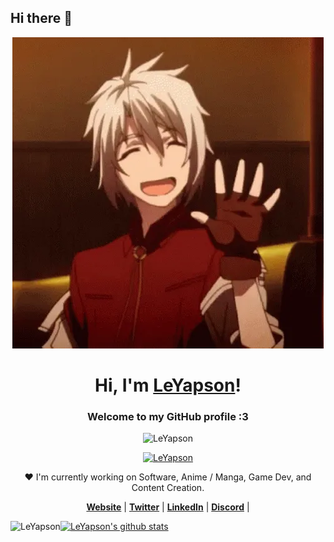 ## Hi there 👋
<p align="center">
  <a href="https://theauyapi-portfolio.netlify.app">
    <img src="anime-boy.webp" alt="Banner">
  </a>
</p>

<h1 align="center">Hi, I'm <a href="https://theauyapi-portfolio.netlify.app">LeYapson</a>!</h1>
<h3 align="center">Welcome to my GitHub profile :3</h3>
<p align="center"> <img src="https://komarev.com/ghpvc/?username=LeYapson&label=Profile%20views&color=0e75b6&style=flat" alt="LeYapson" /> </p>

<p align="center"> <a href="https://github.com/ryo-ma/github-profile-trophy"><img src="https://github-profile-trophy.vercel.app/?username=LeYapson&theme=onedark" alt="LeYapson" /></a> </p>

<p align="center">❤ I'm currently working on Software, Anime / Manga, Game Dev, and Content Creation.</p>

<p align="center">
  <strong><a href="https://theauyapi-portfolio.netlify.app">Website</a></strong> |
  <strong><a href="https://x.com/yatokishi">Twitter</a></strong> |
  <strong><a href="https://linkedin.com/in/theau-yapi">LinkedIn</a></strong> |
  <strong><a href="https://discord.gg/93fJgDmhec">Discord</a></strong> |
</p>

<p align="center">
<p><img align="left" src="https://github-readme-stats.vercel.app/api/top-langs?username=LeYapson&show_icons=true&locale=en&layout=compact" alt="LeYapson" /></p>
  <a href="https://github.com/LeYapson"><img src="https://github-readme-stats.vercel.app/api?username=LeYapson&hide_border=true&show_icons=true" alt="LeYapson's github stats"></a>
</p>
